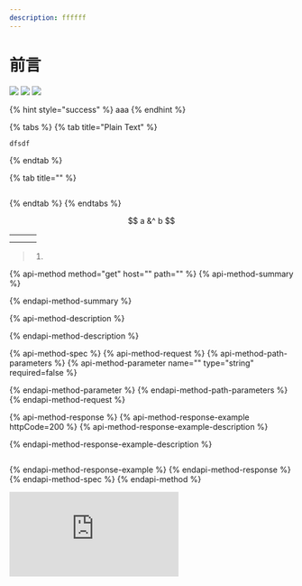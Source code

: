 ```yaml
---
description: ffffff
---
```


# 前言

![](https://img.shields.io/badge/Language-Golang-brightred.svg) ![](https://img.shields.io/badge/学习方式-在线阅读-brightgreen.svg) ![](https://img.shields.io/github/stars/coredumptoday/gopherhole.svg)

{% hint style="success" %}
aaa
{% endhint %}

{% tabs %}
{% tab title="Plain Text" %}
```text
dfsdf
```
{% endtab %}

{% tab title="" %}
```text

```
{% endtab %}
{% endtabs %}

$$
a &^ b
$$

|  |  |  |
| :---: | :---: | :---: |
|  |  |  |
|  |  |  |

> 1.

{% api-method method="get" host="" path="" %}
{% api-method-summary %}

{% endapi-method-summary %}

{% api-method-description %}

{% endapi-method-description %}

{% api-method-spec %}
{% api-method-request %}
{% api-method-path-parameters %}
{% api-method-parameter name="" type="string" required=false %}

{% endapi-method-parameter %}
{% endapi-method-path-parameters %}
{% endapi-method-request %}

{% api-method-response %}
{% api-method-response-example httpCode=200 %}
{% api-method-response-example-description %}

{% endapi-method-response-example-description %}

```text

```
{% endapi-method-response-example %}
{% endapi-method-response %}
{% endapi-method-spec %}
{% endapi-method %}

![](https://ghbtns.com/github-btn.html?user=coredumptoday&repo=gopherhole&type=star&count=true)

